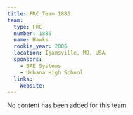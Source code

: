 ```yaml
---
title: FRC Team 1886
team:
  type: FRC
  number: 1886
  name: Hawks
  rookie_year: 2006
  location: Ijamsville, MD, USA
  sponsors:
    - BAE Systems
    - Urbana High School
  links:
    Website: 
---
```

No content has been added for this team
